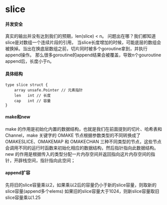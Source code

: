 # slice

#### 并发安全
真实的输出并没有达到我们的预期，len(slice) < n。 问题出在哪？我们都知道slice是对数组一个连续片段的引用，
当slice长度增加的时候，可能底层的数组会被换掉。当出在换底层数组之前，切片同时被多个goroutine拿到，并执行append操作。
那么很多goroutine的append结果会被覆盖，导致n个gouroutine append后，长度小于n。

#### 具体结构
```
type slice struct {
	array unsafe.Pointer // 元素指针
	len   int // 长度 
	cap   int // 容量
}
```

#### make和new
make 的作用是初始化内置的数据结构，也就是我们在前面提到的切片、哈希表和 Channel，make 关键字的 OMAKE 节点根据参数类型的不同转换成了 OMAKESLICE、OMAKEMAP 和 OMAKECHAN 三种不同类型的节点，这些节点会调用不同的运行时函数来初始化相应的数据结构，然后指针指向此数据结构。    
new 的作用是根据传入的类型分配一片内存空间并返回指向这片内存空间的指针，开辟栈空间，指针指向此空间；

#### append扩容
先将旧的slice容量乘以2，如果乘以2后的容量仍小于新的slice容量，则取新的slice容量(append多个elems)
如果旧的slice容量大于1024，则新slice容量取旧slice容量乘以1.25
